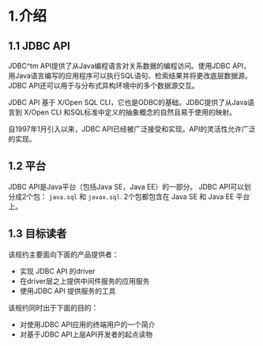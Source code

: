 # 1.介绍

## 1.1 JDBC API

JDBC^tm API提供了从Java编程语言对关系数据的编程访问。使用JDBC API，用Java语言编写的应用程序可以执行SQL语句、检索结果并将更改底层数据源。
JDBC API还可以用于与分布式异构环境中的多个数据源交互。

JDBC API 基于 X/Open SQL CLI，它也是ODBC的基础。JDBC提供了从Java语言到 X/Open CLI 和SQL标准中定义的抽象概念的自然且易于使用的映射。

自1997年1月引入以来，JDBC API已经被广泛接受和实现。API的灵活性允许广泛的实现。

## 1.2 平台

JDBC API是Java平台（包括Java SE，Java EE）的一部分。
JDBC API可以划分成2个包： `java.sql` 和 `javax.sql`. 2个包都包含在 Java SE 和 Java EE 平台上。

## 1.3 目标读者

该规约主要面向下面的产品提供者：

* 实现 JDBC API 的driver
* 在driver层之上提供中间件服务的应用服务
* 使用JDBC API 提供服务的工具

该规约同时出于下面的目的：

* 对使用JDBC API应用的终端用户的一个简介
* 对基于JDBC API上层API开发者的起点读物

